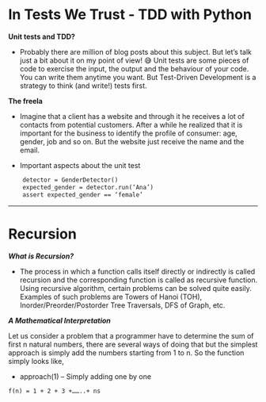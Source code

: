 # In Tests We Trust - TDD with Python

**Unit tests and TDD?**

* Probably there are million of blog posts about this subject. But let’s talk just a bit about it on my point of view! 😅
Unit tests are some pieces of code to exercise the input, the output and the behaviour of your code. You can write them anytime you want.
But Test-Driven Development is a strategy to think (and write!) tests first.


**The freela**

* Imagine that a client has a website and through it he receives a lot of contacts from potential customers. After a while he realized that it is important for the business to identify the profile of consumer: age, gender, job and so on. But the website just receive the name and the email.

- Important aspects about the unit test


```def test_should_return_female_when_the_name_is_from_female_gender():
    detector = GenderDetector()
    expected_gender = detector.run(‘Ana’)
    assert expected_gender == ‘female’
```

******



# Recursion


***What is Recursion?***

* The process in which a function calls itself directly or indirectly is called recursion and the corresponding function is called as recursive function. Using recursive algorithm, certain problems can be solved quite easily. Examples of such problems are Towers of Hanoi (TOH), Inorder/Preorder/Postorder Tree Traversals, DFS of Graph, etc.

***A Mathematical Interpretation***

Let us consider a problem that a programmer have to determine the sum of first n natural numbers, there are several ways of doing that but the simplest approach is simply add the numbers starting from 1 to n. So the function simply looks like,

 - approach(1) – Simply adding one by one

```f(n) = 1 + 2 + 3 +……..+ ns```
